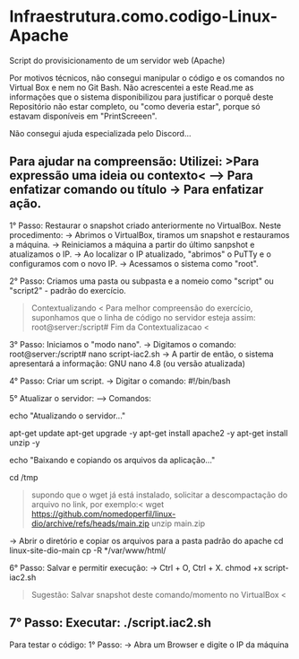 # Infraestrutura.como.codigo-Linux-Apache
Script do provisicionamento de um servidor web (Apache)

Por motivos técnicos, não consegui manipular o código e os comandos no Virtual Box e nem no Git Bash. 
Não acrescentei a este Read.me as informações que o sistema 
disponibilizou para justificar o porquê deste Repositório não estar completo, ou "como deveria estar", porque só estavam disponíveis em "PrintScreeen".

Não consegui ajuda especializada pelo Discord...

Para ajudar na compreensão:
Utilizei: >Para expressão uma ideia ou contexto<
--> Para enfatizar comando ou título
-> Para enfatizar ação.
-----------------------------------------------------------------------------------------------------------------------------------------------------------------------

1° Passo: Restaurar o snapshot criado anteriormente no VirtualBox.
Neste procedimento: 
-> Abrimos o VirtualBox, tiramos um snapshot e restauramos a máquina.
-> Reiniciamos a máquina a partir do último sanpshot e atualizamos o IP.
-> Ao localizar o IP atualizado, "abrimos" o PuTTy e o configuramos com o novo IP.
-> Acessamos o sistema como "root".

2° Passo: Criamos uma pasta ou subpasta e a nomeio como "script" ou "script2" - padrão do exercício.
> Contextualizando <
Para melhor compreensão do exercício, suponhamos que o linha de código no servidor esteja assim:
root@server:/script# 
> Fim da Contextualizacao <

3° Passo: Iniciamos o "modo nano".
-> Digitamos o comando:
root@server:/script# nano script-iac2.sh
-> A partir de então, o sistema apresentará a informação: GNU nano 4.8 (ou versão atualizada)

4° Passo: Criar um script.
-> Digitar o comando: #!/bin/bash

5° Atualizar o servidor:
--> Comandos:

echo "Atualizando o servidor..."

apt-get update
apt-get upgrade -y
apt-get install apache2 -y
apt-get install unzip -y

echo "Baixando e copiando os arquivos da aplicação..."

cd /tmp

>supondo que o wget já está instalado, solicitar a descompactação do arquivo no link, por exemplo:<
wget https://github.com/nomedoperfil/linux-dio/archive/refs/heads/main.zip
unzip main.zip

-> Abrir o diretório e copiar os arquivos para a pasta padrão do apache
cd linux-site-dio-main
cp -R */var/www/html/

6° Passo: Salvar e permitir execução: -> Ctrl + O, Ctrl + X.
chmod +x script-iac2.sh

>Sugestão: Salvar snapshot deste comando/momento no VirtualBox <

7° Passo: Executar:
./script.iac2.sh
-----------------------------------------------------------------------------------------------------------------------------------------------------------------------
Para testar o código:
1° Passo:
-> Abra um Browser e digite o IP da máquina





